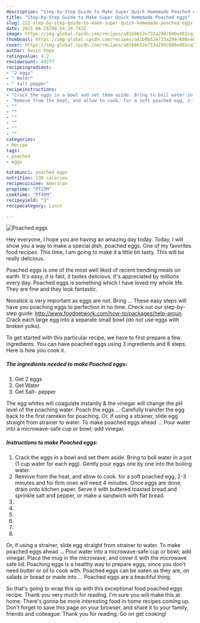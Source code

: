 ```yaml
---
description: "Step-by-Step Guide to Make Super Quick Homemade Poached eggs"
title: "Step-by-Step Guide to Make Super Quick Homemade Poached eggs"
slug: 222-step-by-step-guide-to-make-super-quick-homemade-poached-eggs
date: 2021-06-25T04:54:39.743Z
image: https://img-global.cpcdn.com/recipes/a81b8b52e733a299/680x482cq70/poached-eggs-recipe-main-photo.jpg
thumbnail: https://img-global.cpcdn.com/recipes/a81b8b52e733a299/680x482cq70/poached-eggs-recipe-main-photo.jpg
cover: https://img-global.cpcdn.com/recipes/a81b8b52e733a299/680x482cq70/poached-eggs-recipe-main-photo.jpg
author: Devin Pope
ratingvalue: 4.2
reviewcount: 49277
recipeingredient:
- "2 eggs"
- " Water"
- " Salt pepper"
recipeinstructions:
- "Crack the eggs in a bowl and set them aside. Bring to boil water in a pot (1 cup water for each egg). Gently pour eggs one by one into the boiling water."
- "Remove from the heat, and allow to cook. for a soft poached egg, 2-3 minutes and for firm ones will need 4 minutes. Once eggs are done, drain onto kitchen paper. Serve it with buttered toasted bread and sprinkle salt and pepper, or make a sandwich with flat bread."
- ""
- ""
- ""
- ""
- ""
- ""
categories:
- Recipe
tags:
- poached
- eggs

katakunci: poached eggs 
nutrition: 130 calories
recipecuisine: American
preptime: "PT15M"
cooktime: "PT48M"
recipeyield: "3"
recipecategory: Lunch

---
```



![Poached eggs](https://img-global.cpcdn.com/recipes/a81b8b52e733a299/680x482cq70/poached-eggs-recipe-main-photo.jpg)

Hey everyone, I hope you are having an amazing day today. Today, I will show you a way to make a special dish, poached eggs. One of my favorites food recipes. This time, I am going to make it a little bit tasty. This will be really delicious.

Poached eggs is one of the most well liked of recent trending meals on earth. It's easy, it is fast, it tastes delicious. It's appreciated by millions every day. Poached eggs is something which I have loved my whole life. They are fine and they look fantastic.

Nonstick is very important as eggs are not. Bring … These easy steps will have you poaching eggs to perfection in no time. Check out our step-by-step guide: http://www.foodnetwork.com/how-to/packages/help-aroun. Crack each large egg into a separate small bowl (do not use eggs with broken yolks).


To get started with this particular recipe, we have to first prepare a few ingredients. You can have poached eggs using 3 ingredients and 8 steps. Here is how you cook it.

<!--inarticleads1-->

##### The ingredients needed to make Poached eggs:

1. Get 2 eggs
1. Get  Water
1. Get  Salt- pepper


The egg whites will coagulate instantly &amp; the vinegar will change the pH level of the poaching water. Poach the eggs … Carefully transfer the egg back to the first ramekin for poaching. Or, if using a strainer, slide egg straight from strainer to water. To make poached eggs ahead … Pour water into a microwave-safe cup or bowl; add vinegar. 

<!--inarticleads2-->

##### Instructions to make Poached eggs:

1. Crack the eggs in a bowl and set them aside. Bring to boil water in a pot (1 cup water for each egg). Gently pour eggs one by one into the boiling water.
1. Remove from the heat, and allow to cook. for a soft poached egg, 2-3 minutes and for firm ones will need 4 minutes. Once eggs are done, drain onto kitchen paper. Serve it with buttered toasted bread and sprinkle salt and pepper, or make a sandwich with flat bread.
1. 
1. 
1. 
1. 
1. 
1. 


Or, if using a strainer, slide egg straight from strainer to water. To make poached eggs ahead … Pour water into a microwave-safe cup or bowl; add vinegar. Place the mug in the microwave, and cover it with the microwave safe lid. Poaching eggs is a healthy way to prepare eggs, since you don&#39;t need butter or oil to cook with. Poached eggs can be eaten as they are, on salads or bread or made into … Poached eggs are a beautiful thing. 

So that's going to wrap this up with this exceptional food poached eggs recipe. Thank you very much for reading. I'm sure you will make this at home. There's gonna be more interesting food in home recipes coming up. Don't forget to save this page on your browser, and share it to your family, friends and colleague. Thank you for reading. Go on get cooking!
